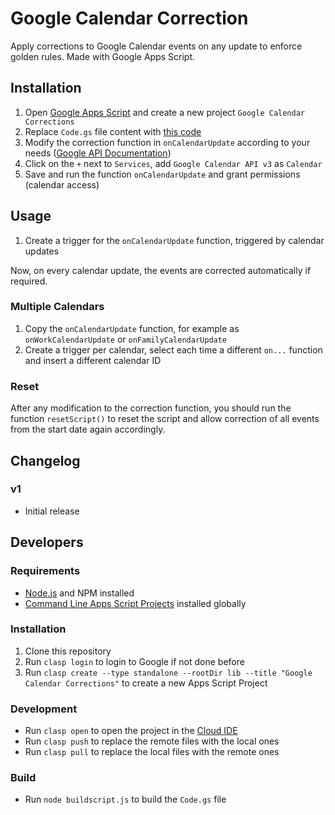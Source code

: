 # Google Calendar Correction

Apply corrections to Google Calendar events on any update to enforce golden rules. Made with Google Apps Script.

## Installation

1. Open [Google Apps Script](https://script.google.com/) and create a new project `Google Calendar Corrections`
2. Replace `Code.gs` file content with [this code](Code.gs)
3. Modify the correction function in `onCalendarUpdate` according to your needs ([Google API Documentation](https://developers.google.com/calendar/api/v3/reference/events))
4. Click on the `+` next to `Services`, add `Google Calendar API v3` as `Calendar`
5. Save and run the function `onCalendarUpdate` and grant permissions (calendar access)

## Usage

1. Create a trigger for the `onCalendarUpdate` function, triggered by calendar updates

Now, on every calendar update, the events are corrected automatically if required.

### Multiple Calendars

1. Copy the `onCalendarUpdate` function, for example as `onWorkCalendarUpdate` or `onFamilyCalendarUpdate`
2. Create a trigger per calendar, select each time a different `on...` function and insert a different calendar ID

### Reset

After any modification to the correction function, you should run the function `resetScript()` to reset the script and allow correction of all events from the start date again accordingly.

## Changelog

### v1

- Initial release

## Developers

### Requirements

* [Node.js](https://nodejs.org/) and NPM installed
* [Command Line Apps Script Projects](https://github.com/google/clasp) installed globally

### Installation

1. Clone this repository
2. Run `clasp login` to login to Google if not done before
3. Run `clasp create --type standalone --rootDir lib --title "Google Calendar Corrections"` to create a new Apps Script Project

### Development

* Run `clasp open` to open the project in the [Cloud IDE](https://script.google.com/)
* Run `clasp push` to replace the remote files with the local ones
* Run `clasp pull` to replace the local files with the remote ones

### Build

* Run `node buildscript.js` to build the `Code.gs` file
